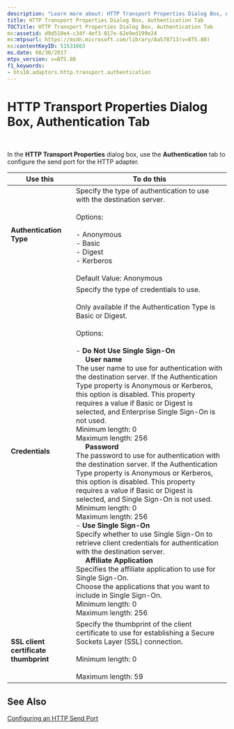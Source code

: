 ```yaml
---
description: "Learn more about: HTTP Transport Properties Dialog Box, Authentication Tab"
title: HTTP Transport Properties Dialog Box, Authentication Tab
TOCTitle: HTTP Transport Properties Dialog Box, Authentication Tab
ms:assetid: d9d510e4-c34f-4ef3-817e-62e9ed199e24
ms:mtpsurl: https://msdn.microsoft.com/library/Aa578713(v=BTS.80)
ms:contentKeyID: 51531663
ms.date: 08/30/2017
mtps_version: v=BTS.80
f1_keywords:
- bts10.adaptors.http.transport.authentication
---
```


# HTTP Transport Properties Dialog Box, Authentication Tab

 

In the **HTTP Transport Properties** dialog box, use the **Authentication** tab to configure the send port for the HTTP adapter.

<table>
<thead>
<tr class="header">
<th>Use this</th>
<th>To do this</th>
</tr>
</thead>
<tbody>
<tr class="odd">
<td><strong>Authentication Type</strong></td>
<td>Specify the type of authentication to use with the destination server.<br />
<br />
Options:<br />
<br />
- Anonymous<br />
- Basic<br />
- Digest<br />
- Kerberos<br />
<br />
Default Value: Anonymous</td>
</tr>
<tr class="even">
<td><strong>Credentials</strong></td>
<td>Specify the type of credentials to use.<br />
<br />
Only available if the Authentication Type is Basic or Digest.<br />
<br />
Options:<br />
<br />
- <strong>Do Not Use Single Sign-On</strong><br />
     <strong>User name</strong><br />
The user name to use for authentication with the destination server. If the Authentication Type property is Anonymous or Kerberos, this option is disabled. This property requires a value if Basic or Digest is selected, and Enterprise Single Sign-On is not used.<br />
Minimum length: 0<br />
Maximum length: 256<br />
     <strong>Password</strong><br />
The password to use for authentication with the destination server. If the Authentication Type property is Anonymous or Kerberos, this option is disabled. This property requires a value if Basic or Digest is selected, and Single Sign-On is not used.<br />
Minimum length: 0<br />
Maximum length: 256<br />
- <strong>Use Single Sign-On</strong><br />
Specify whether to use Single Sign-On to retrieve client credentials for authentication with the destination server.<br />
     <strong>Affiliate Application</strong><br />
Specifies the affiliate application to use for Single Sign-On.<br />
Choose the applications that you want to include in Single Sign-On.<br />
Minimum length: 0<br />
Maximum length: 256</td>
</tr>
<tr class="odd">
<td><strong>SSL client certificate thumbprint</strong></td>
<td>Specify the thumbprint of the client certificate to use for establishing a Secure Sockets Layer (SSL) connection.<br />
<br />
Minimum length: 0<br />
<br />
Maximum length: 59</td>
</tr>
</tbody>
</table>


## See Also

[Configuring an HTTP Send Port](https://msdn.microsoft.com/library/aa577941\(v=bts.80\))

